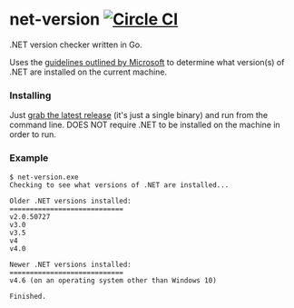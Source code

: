 # net-version [![Circle CI](https://circleci.com/gh/danesparza/net-version.svg?style=shield)](https://circleci.com/gh/danesparza/net-version)
.NET version checker written in Go.   

Uses the [guidelines outlined by Microsoft](https://msdn.microsoft.com/en-us/library/hh925568%28v=vs.110%29.aspx) to determine what version(s) of .NET are installed on the current machine.  

### Installing
Just [grab the latest release](https://github.com/danesparza/net-version/releases/latest) (it's just a single binary) and run from the command line.  DOES NOT require .NET to be installed on the machine in order to run.

### Example

```
$ net-version.exe
Checking to see what versions of .NET are installed...

Older .NET versions installed:
============================
v2.0.50727
v3.0
v3.5
v4
v4.0

Newer .NET versions installed:
============================
v4.6 (on an operating system other than Windows 10)

Finished.
```
